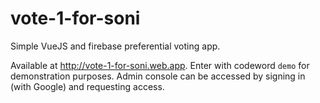 # vote-1-for-soni

Simple VueJS and firebase preferential voting app.

Available at http://vote-1-for-soni.web.app. Enter with codeword ``demo`` for demonstration purposes. Admin console can be accessed by signing in (with Google) and requesting access.
